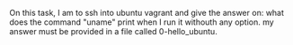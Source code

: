 On this task, I am to ssh into ubuntu vagrant and give the answer on:
what does the command "uname" print when I run it withouth any option.
my answer must be provided in a file called 0-hello_ubuntu.
